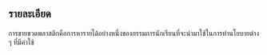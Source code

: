 ## รายละเอียด
การขายขวดพลาสติกคือการหารายได้อย่างหนึ่งของกรรมการนักเรียนที่จะนำมาใช้ในการทำนโยบายต่าง ๆ ที่มีค่าใช้
<!--stackedit_data:
eyJoaXN0b3J5IjpbLTExNTkwMjI2MjAsLTIwODg3NDY2MTJdfQ
==
-->